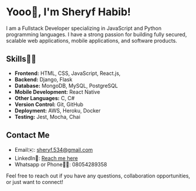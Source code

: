 # Yooo👋, I'm Sheryf Habib! 

I am a Fullstack Developer specializing in JavaScript and Python programming languages. I have a strong passion for building fully secured, scalable web applications, mobile applications, and software products.

## Skills🤹‍♂️

- **Frontend:** HTML, CSS, JavaScript, React.js, 
- **Backend:** Django, Flask
- **Database:** MongoDB, MySQL, PostgreSQL
- **Mobile Development:** React Native
- **Other Languages:** C, C#
- **Version Control:** Git, GitHub
- **Deployment:** AWS, Heroku, Docker
- **Testing:** Jest, Mocha, Chai

## Contact Me

- Email✉️: sheryf.534@gmail.com
- LinkedIn🔗: [Reach me here](https://www.linkedin.com/in/your-linkedin-profile)
- Whatsapp or Phone🤙📱: 08054289358

Feel free to reach out if you have any questions, collaboration opportunities, or just want to connect!

